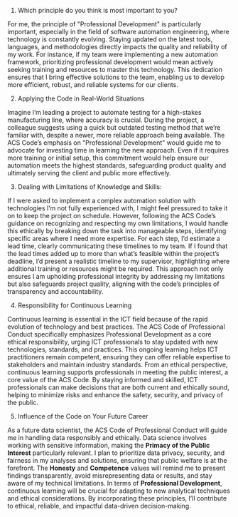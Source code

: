 1. Which principle do you think is most important to you?
   
For me, the principle of "Professional Development" is particularly important, especially in the field of software automation engineering, where technology is constantly evolving. Staying updated on the latest tools, languages, and methodologies directly impacts the quality and reliability of my work. For instance, if my team were implementing a new automation framework, prioritizing professional development would mean actively seeking training and resources to master this technology. This dedication ensures that I bring effective solutions to the team, enabling us to develop more efficient, robust, and reliable systems for our clients.

2. Applying the Code in Real-World Situations

Imagine I’m leading a project to automate testing for a high-stakes manufacturing line, where accuracy is crucial. During the project, a colleague suggests using a quick but outdated testing method that we’re familiar with, despite a newer, more reliable approach being available. The ACS Code’s emphasis on "Professional Development" would guide me to advocate for investing time in learning the new approach. Even if it requires more training or initial setup, this commitment would help ensure our automation meets the highest standards, safeguarding product quality and ultimately serving the client and public more effectively.

3.	Dealing with Limitations of Knowledge and Skills:

If I were asked to implement a complex automation solution with technologies I’m not fully experienced with, I might feel pressured to take it on to keep the project on schedule. However, following the ACS Code’s guidance on recognizing and respecting my own limitations, I would handle this ethically by breaking down the task into manageable steps, identifying specific areas where I need more expertise. For each step, I’d estimate a lead time, clearly communicating these timelines to my team. If I found that the lead times added up to more than what’s feasible within the project’s deadline, I’d present a realistic timeline to my supervisor, highlighting where additional training or resources might be required. This approach not only ensures I am upholding professional integrity by addressing my limitations but also safeguards project quality, aligning with the code’s principles of transparency and accountability.


4. Responsibility for Continuous Learning

Continuous learning is essential in the ICT field because of the rapid evolution of technology and best practices. The ACS Code of Professional Conduct specifically emphasizes Professional Development as a core ethical responsibility, urging ICT professionals to stay updated with new technologies, standards, and practices. This ongoing learning helps ICT practitioners remain competent, ensuring they can offer reliable expertise to stakeholders and maintain industry standards. From an ethical perspective, continuous learning supports professionals in meeting the public interest, a core value of the ACS Code. By staying informed and skilled, ICT professionals can make decisions that are both current and ethically sound, helping to minimize risks and enhance the safety, security, and privacy of the public.

5. Influence of the Code on Your Future Career

As a future data scientist, the ACS Code of Professional Conduct will guide me in handling data responsibly and ethically. Data science involves working with sensitive information, making the **Primacy of the Public Interest** particularly relevant. I plan to prioritize data privacy, security, and fairness in my analyses and solutions, ensuring that public welfare is at the forefront. The **Honesty** and **Competence** values will remind me to present findings transparently, avoid misrepresenting data or results, and stay aware of my technical limitations. In terms of **Professional Development**, continuous learning will be crucial for adapting to new analytical techniques and ethical considerations. By incorporating these principles, I’ll contribute to ethical, reliable, and impactful data-driven decision-making.
